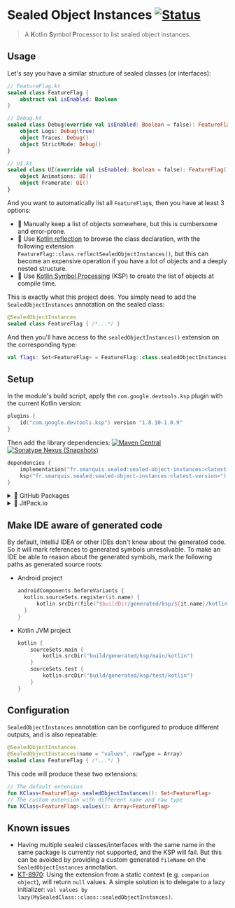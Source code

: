 # Sealed Object Instances [![Status](https://github.com/SimonMarquis/SealedObjectInstances/actions/workflows/build.yml/badge.svg)](https://github.com/SimonMarquis/SealedObjectInstances/actions/workflows/build.yml)


> A **K**otlin **S**ymbol **P**rocessor to list sealed object instances.

## Usage

Let's say you have a similar structure of sealed classes (or interfaces):

```kotlin
// FeatureFlag.kt
sealed class FeatureFlag {
    abstract val isEnabled: Boolean
}
```

```kotlin
// Debug.kt
sealed class Debug(override val isEnabled: Boolean = false): FeatureFlag() {
    object Logs: Debug(true)
    object Traces: Debug()
    object StrictMode: Debug()
}
```

```kotlin
// UI.kt
sealed class UI(override val isEnabled: Boolean = false): FeatureFlag() {
    object Animations: UI()
    object Framerate: UI()
}
```

And you want to automatically list all `FeatureFlag`s, then you have at least 3 options:
- 🙅 Manually keep a list of objects somewhere, but this is cumbersome and error-prone.
- 🤷 Use [Kotlin reflection](https://kotlinlang.org/docs/reflection.html) to browse the class declaration, with the following extension `FeatureFlag::class.reflectSealedObjectInstances()`, but this can become an expensive operation if you have a lot of objects and a deeply nested structure.
- 🙆 Use [Kotlin Symbol Processing](https://kotlinlang.org/docs/ksp-overview.html) (KSP) to create the list of objects at compile time.

This is exactly what this project does.
You simply need to add the `SealedObjectInstances` annotation on the sealed class:

```kotlin
@SealedObjectInstances
sealed class FeatureFlag { /*...*/ }
```

And then you'll have access to the `sealedObjectInstances()` extension on the corresponding type:

```kotlin
val flags: Set<FeatureFlag> = FeatureFlag::class.sealedObjectInstances()
```

## Setup

In the module's build script, apply the `com.google.devtools.ksp` plugin with the current Kotlin version:

```kotlin
plugins {
    id("com.google.devtools.ksp") version "1.8.10-1.0.9"
}
```

Then add the library dependencies: [![Maven Central](https://img.shields.io/maven-central/v/fr.smarquis.sealed/sealed-object-instances?label=%20&color=success)](https://search.maven.org/artifact/fr.smarquis.sealed/sealed-object-instances) [![Sonatype Nexus (Snapshots)](https://img.shields.io/nexus/s/fr.smarquis.sealed/sealed-object-instances?label=%20&color=lightgrey&server=https%3A%2F%2Fs01.oss.sonatype.org%2F)](https://s01.oss.sonatype.org/content/repositories/snapshots/fr/smarquis/sealed/sealed-object-instances/)

```kotlin
dependencies {
    implementation("fr.smarquis.sealed:sealed-object-instances:<latest-version>")
    ksp("fr.smarquis.sealed:sealed-object-instances:<latest-version>")
}
```

<details><summary>🐙 GitHub Packages</summary>


[![GitHub release (latest SemVer)](https://img.shields.io/github/v/release/SimonMarquis/SealedObjectInstances?label=%20&color=success)](https://github.com/SimonMarquis/SealedObjectInstances/packages/1674974/versions)

> **Note**
> You'll need to create a personal access token (PAT) with the `read:packages` permission to be able to download from this repository.
> https://docs.github.com/en/packages/learn-github-packages

```kotlin
repositories {
    maven {
        url = uri("https://maven.pkg.github.com/SimonMarquis/SealedObjectInstances")
        credentials {
            username = System.getenv("GITHUB_USERNAME")
            password = System.getenv("GITHUB_PACKAGES_READ_TOKEN")
        }
    }
}

dependencies {
    implementation("fr.smarquis.sealed:sealed-object-instances:<latest-version>")
    ksp("fr.smarquis.sealed:sealed-object-instances:<latest-version>")
}
```

</details>

<details><summary>🚀 JitPack.io</summary>


[![JitPack.io](https://img.shields.io/jitpack/version/com.github.SimonMarquis/SealedObjectInstances?color=success&label=%20)](https://jitpack.io/#SimonMarquis/SealedObjectInstances)

```kotlin
repositories {
    maven {
        url = uri("https://jitpack.io")
    }
}

dependencies {
    implementation("com.github.SimonMarquis:SealedObjectInstances:<latest-version>")
    ksp("com.github.SimonMarquis:SealedObjectInstances:<latest-version>")
}
```

</details>

## Make IDE aware of generated code

By default, IntelliJ IDEA or other IDEs don't know about the generated code. So it will mark references to generated symbols unresolvable. To make an IDE be able to reason about the generated symbols, mark the following paths as generated source roots:

- Android project
  ```kotlin
  androidComponents.beforeVariants {
    kotlin.sourceSets.register(it.name) {
        kotlin.srcDir(file("$buildDir/generated/ksp/${it.name}/kotlin"))
    }
  }
  ```
- Kotlin JVM project
  ```kotlin
  kotlin {
      sourceSets.main {
          kotlin.srcDir("build/generated/ksp/main/kotlin")
      }
      sourceSets.test {
          kotlin.srcDir("build/generated/ksp/test/kotlin")
      }
  }
  ```

## Configuration

`SealedObjectInstances` annotation can be configured to produce different outputs, and is also repeatable:

```kotlin
@SealedObjectInstances
@SealedObjectInstances(name = "values", rawType = Array)
sealed class FeatureFlag { /*...*/ }
```

This code will produce these two extensions:

```kotlin
// The default extension
fun KClass<FeatureFlag>.sealedObjectInstances(): Set<FeatureFlag>
// The custom extension with different name and raw type
fun KClass<FeatureFlag>.values(): Array<FeatureFlag>
```

## Known issues

- Having multiple sealed classes/interfaces with the same name in the same package is currently not supported, and the KSP will fail. But this can be avoided by providing a custom generated `fileName` on the `SealedObjectInstances` annotation.
- [KT-8970](https://youtrack.jetbrains.com/issue/KT-8970/Object-is-uninitialized-null-when-accessed-from-static-context-ex-companion-object-with-initialization-loop): Using the extension from a static context (e.g. `companion object`), will return `null` values. A simple solution is to delegate to a lazy initializer: `val values by lazy(MySealedClass::class::sealedObjectInstances)`.
